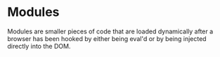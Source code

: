 # Modules
Modules are smaller pieces of code that are loaded dynamically after a browser has been hooked by either being eval'd or by being injected directly into the DOM.